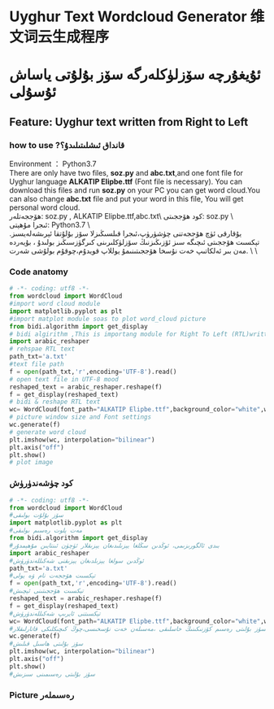 # Uyghur Text Wordcloud Generator  维文词云生成程序
# ئۇيغۇرچە سۆزلۈكلەرگە سۆز بۇلۇتى ياساش  ئۇسۇلى
## Feature: Uyghur text written from **Right to Left**
### how to use ?قانداق ئىشلىتىلىدۇ؟
Environment ： Python3.7\
There are only have two files, **soz.py** and **abc.txt**,and one font file for Uyghur language **ALKATIP Elipbe.ttf** (Font file is necessary). You can download this files and run **soz.py** on your PC you can get word cloud.You can also change **abc.txt** file and put your word in this file, You will get personal word cloud.\
ھۆججەتلەر: soz.py , ALKATIP Elipbe.ttf,abc.txt\ 
كود ھۆججىتى: soz.py \ \
ئىجرا مۇھېتى: Python3.7 \ \
يۇقارقى ئۈچ ھۆججەتنى چۈشۈرۈپ،ئىجرا قىلسىڭىزلا سۆز بۇلۇتقا ئېرىشەلەيسىز. تېكسىت ھۆججىتى ئىچىگە سىز ئۆزىڭىزنىڭ سۆزلۈكلىرىنى كىرگۈزسىڭىز بولىدۇ ، بۇيەردە مەن  بىر ئەلكاتىپ خەت نۇسخا ھۆججىتىنىمۇ يوللاپ قويدۇم،چوقۇم بولۇشى شەرت. \ \


### Code anatomy
```python
# -*- coding: utf8 -*-
from wordcloud import WordCloud
#import word cloud module
import matplotlib.pyplot as plt 
#import matplot module soas to plot word_cloud picture
from bidi.algorithm import get_display
# bidi algirithm ,This is importang module for Right To Left (RTL)written language
import arabic_reshaper
# rehspae RTL text
path_txt='a.txt'
#text file path
f = open(path_txt,'r',encoding='UTF-8').read()
# open text file in UTF-8 mood
reshaped_text = arabic_reshaper.reshape(f)
f = get_display(reshaped_text)
# bidi & reshape RTL text
wc= WordCloud(font_path="ALKATIP Elipbe.ttf",background_color="white",width=1000,height=880)
# picture window size and Font settings
wc.generate(f)
# generate word cloud
plt.imshow(wc, interpolation="bilinear")
plt.axis("off")
plt.show()
# plot image
```
### كود چۈشەندۈرۈش
```python
# -*- coding: utf8 -*-
from wordcloud import WordCloud
#سۆز بۇلۇت بولىقى
import matplotlib.pyplot as plt 
#مەت پلوت رەسىم بولىقى
from bidi.algorithm import get_display
#بىدى ئالگورىزىمى، ئوڭدىن سڭلغا يېزىلىدىغان يېزىقلار ئۈچۈن ئىنتايىن مۇھېمدۇر
import arabic_reshaper
#ئوڭدىن سولغا يېزىلدىغان يېزىقنى شەكىللەندۈرۈش
path_txt='a.txt'
#تېكسىت ھۆججەت نام ۋە يولى
f = open(path_txt,'r',encoding='UTF-8').read()
#تېكسىت ھۆججىتىنى ئېچىش
reshaped_text = arabic_reshaper.reshape(f)
f = get_display(reshaped_text)
#تېكسىتنى ئايرىپ شەكىللەندۈرۈش
wc= WordCloud(font_path="ALKATIP Elipbe.ttf",background_color="white",width=1000,height=880)
#سۆز بۇلىتى رەسىم كۆزنىكىنىڭ خاسلىقى ،مەسىلەن خەت نۇسخىسى،چوڭ كىچىكلىكى قاتارلىقلار
wc.generate(f)
#سۆز بۇلىتى ھاسىل قىلىش
plt.imshow(wc, interpolation="bilinear")
plt.axis("off")
plt.show()
#سۆز بۇلىتى رەسىمىنى سىزىش
```
### Picture رەسىملەر












